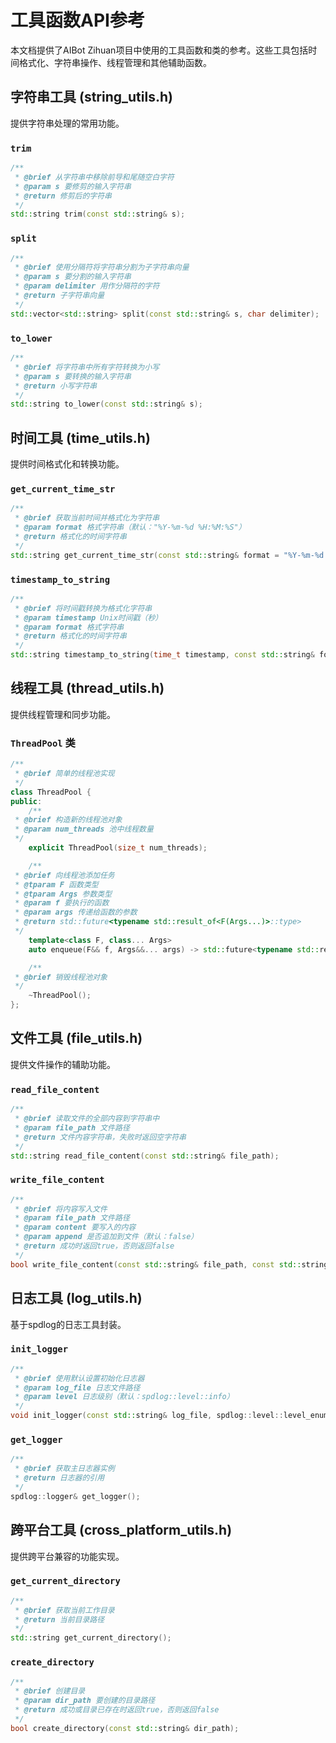 # 工具函数API参考

本文档提供了AIBot Zihuan项目中使用的工具函数和类的参考。这些工具包括时间格式化、字符串操作、线程管理和其他辅助函数。

## 字符串工具 (string_utils.h)

提供字符串处理的常用功能。

### `trim`
```cpp
/**
 * @brief 从字符串中移除前导和尾随空白字符
 * @param s 要修剪的输入字符串
 * @return 修剪后的字符串
 */
std::string trim(const std::string& s);
```

### `split`
```cpp
/**
 * @brief 使用分隔符将字符串分割为子字符串向量
 * @param s 要分割的输入字符串
 * @param delimiter 用作分隔符的字符
 * @return 子字符串向量
 */
std::vector<std::string> split(const std::string& s, char delimiter);
```

### `to_lower`
```cpp
/**
 * @brief 将字符串中所有字符转换为小写
 * @param s 要转换的输入字符串
 * @return 小写字符串
 */
std::string to_lower(const std::string& s);
```

## 时间工具 (time_utils.h)

提供时间格式化和转换功能。

### `get_current_time_str`
```cpp
/**
 * @brief 获取当前时间并格式化为字符串
 * @param format 格式字符串（默认："%Y-%m-%d %H:%M:%S"）
 * @return 格式化的时间字符串
 */
std::string get_current_time_str(const std::string& format = "%Y-%m-%d %H:%M:%S");
```

### `timestamp_to_string`
```cpp
/**
 * @brief 将时间戳转换为格式化字符串
 * @param timestamp Unix时间戳（秒）
 * @param format 格式字符串
 * @return 格式化的时间字符串
 */
std::string timestamp_to_string(time_t timestamp, const std::string& format);
```

## 线程工具 (thread_utils.h)

提供线程管理和同步功能。

### `ThreadPool` 类
```cpp
/**
 * @brief 简单的线程池实现
 */
class ThreadPool {
public:
    /**
 * @brief 构造新的线程池对象
 * @param num_threads 池中线程数量
 */
    explicit ThreadPool(size_t num_threads);

    /**
 * @brief 向线程池添加任务
 * @tparam F 函数类型
 * @tparam Args 参数类型
 * @param f 要执行的函数
 * @param args 传递给函数的参数
 * @return std::future<typename std::result_of<F(Args...)>::type>
 */
    template<class F, class... Args>
    auto enqueue(F&& f, Args&&... args) -> std::future<typename std::result_of<F(Args...)>::type>;

    /**
 * @brief 销毁线程池对象
 */
    ~ThreadPool();
};
```

## 文件工具 (file_utils.h)

提供文件操作的辅助功能。

### `read_file_content`
```cpp
/**
 * @brief 读取文件的全部内容到字符串中
 * @param file_path 文件路径
 * @return 文件内容字符串，失败时返回空字符串
 */
std::string read_file_content(const std::string& file_path);
```

### `write_file_content`
```cpp
/**
 * @brief 将内容写入文件
 * @param file_path 文件路径
 * @param content 要写入的内容
 * @param append 是否追加到文件（默认：false）
 * @return 成功时返回true，否则返回false
 */
bool write_file_content(const std::string& file_path, const std::string& content, bool append = false);
```

## 日志工具 (log_utils.h)

基于spdlog的日志工具封装。

### `init_logger`
```cpp
/**
 * @brief 使用默认设置初始化日志器
 * @param log_file 日志文件路径
 * @param level 日志级别（默认：spdlog::level::info）
 */
void init_logger(const std::string& log_file, spdlog::level::level_enum level = spdlog::level::info);
```

### `get_logger`
```cpp
/**
 * @brief 获取主日志器实例
 * @return 日志器的引用
 */
spdlog::logger& get_logger();
```

## 跨平台工具 (cross_platform_utils.h)

提供跨平台兼容的功能实现。

### `get_current_directory`
```cpp
/**
 * @brief 获取当前工作目录
 * @return 当前目录路径
 */
std::string get_current_directory();
```

### `create_directory`
```cpp
/**
 * @brief 创建目录
 * @param dir_path 要创建的目录路径
 * @return 成功或目录已存在时返回true，否则返回false
 */
bool create_directory(const std::string& dir_path);
```